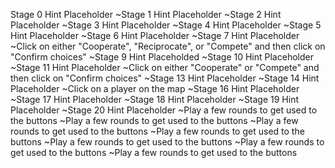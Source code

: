 Stage 0 Hint Placeholder
~Stage 1 Hint Placeholder
~Stage 2 Hint Placeholder
~Stage 3 Hint Placeholder
~Stage 4 Hint Placeholder
~Stage 5 Hint Placeholder
~Stage 6 Hint Placeholder
~Stage 7 Hint Placeholder
~Click on either "Cooperate", "Reciprocate", or "Compete" and then click on "Confirm choices"
~Stage 9 Hint Placeholded
~Stage 10 Hint Placeholder
~Stage 11 Hint Placeholder
~Click on either "Cooperate" or "Compete" and then click on "Confirm choices"
~Stage 13 Hint Placeholder
~Stage 14 Hint Placeholder
~Click on a player on the map
~Stage 16 Hint Placeholder
~Stage 17 Hint Placeholder
~Stage 18 Hint Placeholder
~Stage 19 Hint Placeholder
~Stage 20 Hint Placeholder
~Play a few rounds to get used to the buttons
~Play a few rounds to get used to the buttons
~Play a few rounds to get used to the buttons
~Play a few rounds to get used to the buttons
~Play a few rounds to get used to the buttons
~Play a few rounds to get used to the buttons
~Play a few rounds to get used to the buttons
